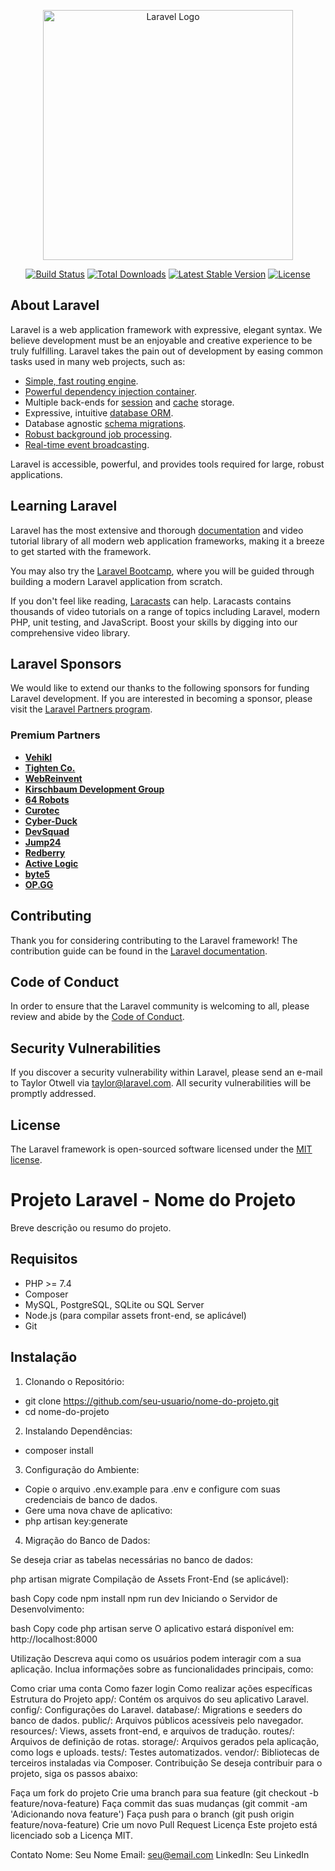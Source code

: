 <p align="center"><a href="https://laravel.com" target="_blank"><img src="https://raw.githubusercontent.com/laravel/art/master/logo-lockup/5%20SVG/2%20CMYK/1%20Full%20Color/laravel-logolockup-cmyk-red.svg" width="400" alt="Laravel Logo"></a></p>

<p align="center">
<a href="https://github.com/laravel/framework/actions"><img src="https://github.com/laravel/framework/workflows/tests/badge.svg" alt="Build Status"></a>
<a href="https://packagist.org/packages/laravel/framework"><img src="https://img.shields.io/packagist/dt/laravel/framework" alt="Total Downloads"></a>
<a href="https://packagist.org/packages/laravel/framework"><img src="https://img.shields.io/packagist/v/laravel/framework" alt="Latest Stable Version"></a>
<a href="https://packagist.org/packages/laravel/framework"><img src="https://img.shields.io/packagist/l/laravel/framework" alt="License"></a>
</p>

## About Laravel

Laravel is a web application framework with expressive, elegant syntax. We believe development must be an enjoyable and creative experience to be truly fulfilling. Laravel takes the pain out of development by easing common tasks used in many web projects, such as:

- [Simple, fast routing engine](https://laravel.com/docs/routing).
- [Powerful dependency injection container](https://laravel.com/docs/container).
- Multiple back-ends for [session](https://laravel.com/docs/session) and [cache](https://laravel.com/docs/cache) storage.
- Expressive, intuitive [database ORM](https://laravel.com/docs/eloquent).
- Database agnostic [schema migrations](https://laravel.com/docs/migrations).
- [Robust background job processing](https://laravel.com/docs/queues).
- [Real-time event broadcasting](https://laravel.com/docs/broadcasting).

Laravel is accessible, powerful, and provides tools required for large, robust applications.

## Learning Laravel

Laravel has the most extensive and thorough [documentation](https://laravel.com/docs) and video tutorial library of all modern web application frameworks, making it a breeze to get started with the framework.

You may also try the [Laravel Bootcamp](https://bootcamp.laravel.com), where you will be guided through building a modern Laravel application from scratch.

If you don't feel like reading, [Laracasts](https://laracasts.com) can help. Laracasts contains thousands of video tutorials on a range of topics including Laravel, modern PHP, unit testing, and JavaScript. Boost your skills by digging into our comprehensive video library.

## Laravel Sponsors

We would like to extend our thanks to the following sponsors for funding Laravel development. If you are interested in becoming a sponsor, please visit the [Laravel Partners program](https://partners.laravel.com).

### Premium Partners

- **[Vehikl](https://vehikl.com/)**
- **[Tighten Co.](https://tighten.co)**
- **[WebReinvent](https://webreinvent.com/)**
- **[Kirschbaum Development Group](https://kirschbaumdevelopment.com)**
- **[64 Robots](https://64robots.com)**
- **[Curotec](https://www.curotec.com/services/technologies/laravel/)**
- **[Cyber-Duck](https://cyber-duck.co.uk)**
- **[DevSquad](https://devsquad.com/hire-laravel-developers)**
- **[Jump24](https://jump24.co.uk)**
- **[Redberry](https://redberry.international/laravel/)**
- **[Active Logic](https://activelogic.com)**
- **[byte5](https://byte5.de)**
- **[OP.GG](https://op.gg)**

## Contributing

Thank you for considering contributing to the Laravel framework! The contribution guide can be found in the [Laravel documentation](https://laravel.com/docs/contributions).

## Code of Conduct

In order to ensure that the Laravel community is welcoming to all, please review and abide by the [Code of Conduct](https://laravel.com/docs/contributions#code-of-conduct).

## Security Vulnerabilities

If you discover a security vulnerability within Laravel, please send an e-mail to Taylor Otwell via [taylor@laravel.com](mailto:taylor@laravel.com). All security vulnerabilities will be promptly addressed.

## License

The Laravel framework is open-sourced software licensed under the [MIT license](https://opensource.org/licenses/MIT).









# Projeto Laravel - Nome do Projeto
Breve descrição ou resumo do projeto.

## Requisitos
 - PHP >= 7.4
 - Composer
 - MySQL, PostgreSQL, SQLite ou SQL Server
 - Node.js (para compilar assets front-end, se aplicável)
 - Git

## Instalação
1. Clonando o Repositório:
 - git clone https://github.com/seu-usuario/nome-do-projeto.git
 - cd nome-do-projeto

2. Instalando Dependências:
 - composer install

3. Configuração do Ambiente:
 - Copie o arquivo .env.example para .env e configure com suas credenciais de banco de dados.
 - Gere uma nova chave de aplicativo:
  - php artisan key:generate

4. Migração do Banco de Dados:

Se deseja criar as tabelas necessárias no banco de dados:

php artisan migrate
Compilação de Assets Front-End (se aplicável):

bash
Copy code
npm install
npm run dev
Iniciando o Servidor de Desenvolvimento:

bash
Copy code
php artisan serve
O aplicativo estará disponível em: http://localhost:8000

Utilização
Descreva aqui como os usuários podem interagir com a sua aplicação. Inclua informações sobre as funcionalidades principais, como:

Como criar uma conta
Como fazer login
Como realizar ações específicas
Estrutura do Projeto
app/: Contém os arquivos do seu aplicativo Laravel.
config/: Configurações do Laravel.
database/: Migrations e seeders do banco de dados.
public/: Arquivos públicos acessíveis pelo navegador.
resources/: Views, assets front-end, e arquivos de tradução.
routes/: Arquivos de definição de rotas.
storage/: Arquivos gerados pela aplicação, como logs e uploads.
tests/: Testes automatizados.
vendor/: Bibliotecas de terceiros instaladas via Composer.
Contribuição
Se deseja contribuir para o projeto, siga os passos abaixo:

Faça um fork do projeto
Crie uma branch para sua feature (git checkout -b feature/nova-feature)
Faça commit das suas mudanças (git commit -am 'Adicionando nova feature')
Faça push para o branch (git push origin feature/nova-feature)
Crie um novo Pull Request
Licença
Este projeto está licenciado sob a Licença MIT.

Contato
Nome: Seu Nome
Email: seu@email.com
LinkedIn: Seu LinkedIn